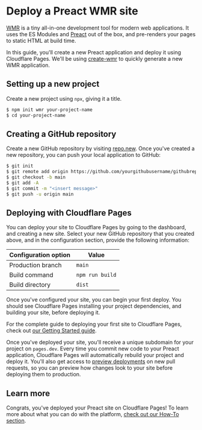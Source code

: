 # Deploy a Preact WMR site

[WMR](https://github.com/preactjs/wmr) is a tiny all-in-one development tool for modern web applications.
It uses the ES Modules and [Preact](https://preactjs.com) out of the box, and pre-renders your pages to static HTML at build time.

In this guide, you'll create a new Preact application and deploy it using Cloudflare Pages.
We'll be using [create-wmr](https://www.npmjs.com/package/create-wmr) to quickly generate a new WMR application.

## Setting up a new project

Create a new project using `npx`, giving it a title.

```sh
$ npm init wmr your-project-name
$ cd your-project-name
```

## Creating a GitHub repository

Create a new GitHub repository by visiting [repo.new](https://repo.new). Once you've created a new repository, you can push your local application to GitHub:

```sh
$ git init
$ git remote add origin https://github.com/yourgithubusername/githubrepo
$ git checkout -b main
$ git add -A
$ git commit -m "<insert message>"
$ git push -u origin main
```

## Deploying with Cloudflare Pages

You can deploy your site to Cloudflare Pages by going to the dashboard, and creating a new site. Select your new GitHub repository that you created above, and in the configuration section, provide the following information:

<TableLayout>

| Configuration option | Value           |
| -------------------- | --------------- |
| Production branch    | `main`          |
| Build command        | `npm run build` |
| Build directory      | `dist`          |

</TableLayout>

Once you've configured your site, you can begin your first deploy. You should see Cloudflare Pages installing your project dependencies, and building your site, before deploying it.

<Aside>

For the complete guide to deploying your first site to Cloudflare Pages, check out [our Getting Started guide](/getting-started).

</Aside>

Once you've deployed your site, you'll receive a unique subdomain for your project on `pages.dev`. Every time you commit new code to your Preact application, Cloudflare Pages will automatically rebuild your project and deploy it. You'll also get access to [preview deployments](/platform/preview-deployments) on new pull requests, so you can preview how changes look to your site before deploying them to production.

## Learn more

Congrats, you've deployed your Preact site on Cloudflare Pages! To learn more about what you can do with the platform, [check out our How-To section](/how-to).
